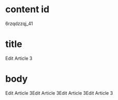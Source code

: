 # content id
6rzqdzzqj_41

# title
Edit Article 3

# body
Edit Article 3Edit Article 3Edit Article 3Edit Article 3